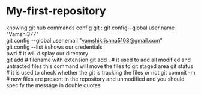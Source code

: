 # My-first-repository
knowing git hub commands
config git : git config--global user.name "Vamshi377" <br>
             git config --global user.email "vamshikrishna5108@gmail.com" <br>
             git config --list  #shows our credentials <br>
pwd           # it will display our directory <br>
git add       # filename with extension
git add .     # it used to add all modified and untracted files this command will move the files to git staged area
git status    #  it is used to check whether the git is tracking the files or not
git commit -m # now files are present in the repository and unmodified and you should specify the message in double quotes

